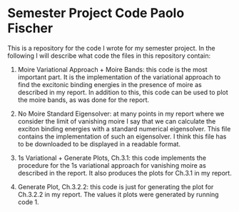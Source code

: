 # Semester Project Code Paolo Fischer

This is a repository for the code I wrote for my semester project. In the following I will describe what code the files in this repository contain:

1) Moire Variational Approach + Moire Bands: this code is the most important part. It is the implementation of the variational approach to find the excitonic binding energies in the presence of moire as described in my report. In addition to this, this code can be used to plot the moire bands, as was done for the report.

2) No Moire Standard Eigensolver: at many points in my report where we consider the limit of vanishing moire I say that we can calculate the exciton binding energies with a standard numerical eigensolver. This file contains the implementation of such an eigensolver. I think this file has to be downloaded to be displayed in a readable format.

3) 1s Variational + Generate Plots, Ch.3.1: this code implements the procedure for the 1s variational approach for vanishing moire as described in the report. It also produces the plots for Ch.3.1 in my report.

4) Generate Plot, Ch.3.2.2: this code is just for generating the plot for Ch.3.2.2 in my report. The values it plots were generated by running code 1.
